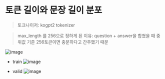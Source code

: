 
# 토큰 길이와 문장 길이 분포
> 토크나이저: kogpt2 tokenizer

> max_length 를 256으로 정하게 된 이유: question + answer을 합쳤을 때 중위값 기준 256토큰이면 충분하다고 간주했기 때문


![image](https://github.com/user-attachments/assets/e9a93e9a-abf2-4966-a275-1529435526bf)

- train
![image](https://github.com/user-attachments/assets/44f48044-2e10-49c4-a48f-cb26075e16b9)

- valid
![image](https://github.com/user-attachments/assets/a8b9fbf3-a48c-4e34-a6ac-276d211074e9)

